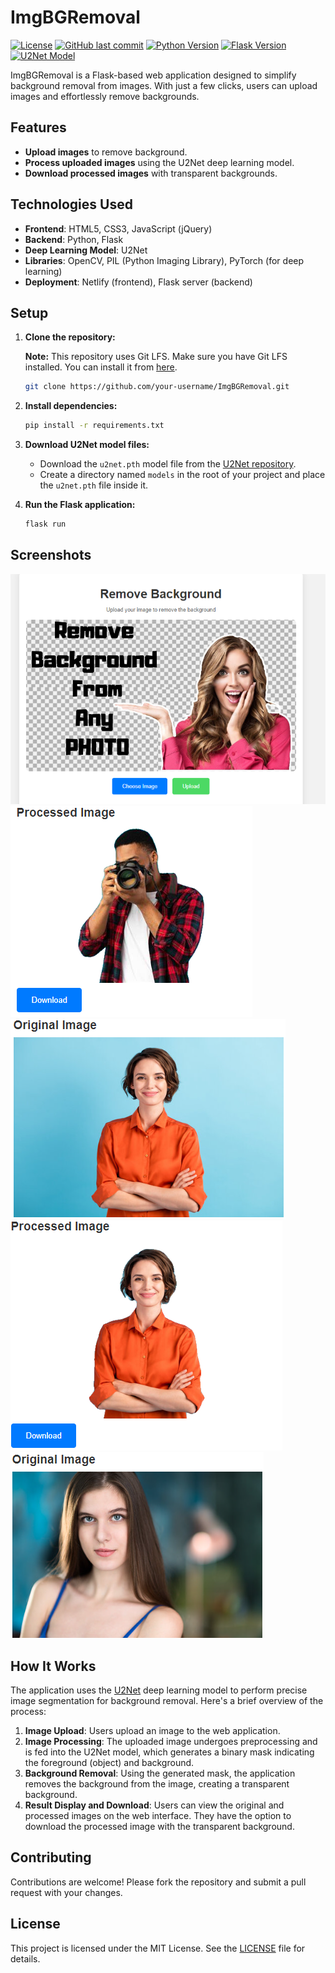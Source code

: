 # ImgBGRemoval

[![License](https://img.shields.io/github/license/oussama-zbair/ImgBGRemoval.svg?style=flat-square)](https://github.com/oussama-zbair/ImgBGRemoval/blob/master/LICENSE)
[![GitHub last commit](https://img.shields.io/github/last-commit/oussama-zbair/ImgBGRemoval.svg?style=flat-square)](https://github.com/oussama-zbair/ImgBGRemoval/commits/master)
[![Python Version](https://img.shields.io/badge/python-3.7%20%7C%203.8-blue.svg?style=flat-square)](https://www.python.org/downloads/)
[![Flask Version](https://img.shields.io/badge/flask-2.0-green.svg?style=flat-square)](https://flask.palletsprojects.com/en/2.0.x/)
[![U2Net Model](https://img.shields.io/badge/U2Net-Deep%20Learning-orange.svg?style=flat-square)](https://github.com/xuebinqin/U-2-Net)

ImgBGRemoval is a Flask-based web application designed to simplify background removal from images. With just a few clicks, users can upload images and effortlessly remove backgrounds.

## Features

- **Upload images** to remove background.
- **Process uploaded images** using the U2Net deep learning model.
- **Download processed images** with transparent backgrounds.

## Technologies Used

- **Frontend**: HTML5, CSS3, JavaScript (jQuery)
- **Backend**: Python, Flask
- **Deep Learning Model**: U2Net
- **Libraries**: OpenCV, PIL (Python Imaging Library), PyTorch (for deep learning)
- **Deployment**: Netlify (frontend), Flask server (backend)

## Setup

1. **Clone the repository:**

    **Note:** This repository uses Git LFS. Make sure you have Git LFS installed. You can install it from [here](https://git-lfs.github.com/).

    ```bash
    git clone https://github.com/your-username/ImgBGRemoval.git
    ```

2. **Install dependencies:**

    ```bash
    pip install -r requirements.txt
    ```

3. **Download U2Net model files:**

    - Download the `u2net.pth` model file from the [U2Net repository](https://github.com/xuebinqin/U-2-Net).
    - Create a directory named `models` in the root of your project and place the `u2net.pth` file inside it.

4. **Run the Flask application:**

    ```bash
    flask run
    ```

## Screenshots

[![Home Page](https://github.com/oussama-zbair/ImgBGRemoval/blob/main/static/screenshots/1.PNG)](https://github.com/oussama-zbair/ImgBGRemoval/blob/main/static/screenshots/1.PNG)
[![Upload Image](https://github.com/oussama-zbair/ImgBGRemoval/blob/main/static/screenshots/2.PNG)](https://github.com/oussama-zbair/ImgBGRemoval/blob/main/static/screenshots/2.PNG) [![Processed Image](https://github.com/oussama-zbair/ImgBGRemoval/blob/main/static/screenshots/3.PNG)](https://github.com/oussama-zbair/ImgBGRemoval/blob/main/static/screenshots/3.PNG) [![Upload Image](https://github.com/oussama-zbair/ImgBGRemoval/blob/main/static/screenshots/4.PNG)](https://github.com/oussama-zbair/ImgBGRemoval/blob/main/static/screenshots/4.PNG) [![Processed Image](https://github.com/oussama-zbair/ImgBGRemoval/blob/main/static/screenshots/5.PNG)](https://github.com/oussama-zbair/ImgBGRemoval/blob/main/static/screenshots/5.PNG)

## How It Works

The application uses the [U2Net](https://github.com/xuebinqin/U-2-Net "U2Net") deep learning model to perform precise image segmentation for background removal. Here's a brief overview of the process:

1. **Image Upload**: Users upload an image to the web application.
2. **Image Processing**: The uploaded image undergoes preprocessing and is fed into the U2Net model, which generates a binary mask indicating the foreground (object) and background.
3. **Background Removal**: Using the generated mask, the application removes the background from the image, creating a transparent background.
4. **Result Display and Download**: Users can view the original and processed images on the web interface. They have the option to download the processed image with the transparent background.

## Contributing

Contributions are welcome! Please fork the repository and submit a pull request with your changes.

## License

This project is licensed under the MIT License. See the [LICENSE](LICENSE) file for details.
